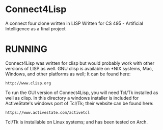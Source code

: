 # Connect4Lisp
A connect four clone written in LISP
Written for CS 495 - Artificial Intelligence as a final project

# RUNNING

Connect4Lisp was written for clisp but would probably work with
other versions of LISP as well. GNU clisp is available on *NIX systems,
Mac, Windows, and other platforms as well; It can be found here:

	http://www.clisp.org
	
To run the GUI version of Connect4Lisp, you will need Tcl/Tk
installed as well as clisp. In this directory a windows installer
is included for ActiveState's windows port of Tcl/Tk; their website
can be found here:

	https://www.activestate.com/activetcl
	
Tcl/Tk is installable on Linux systems; and has been tested on Arch.
